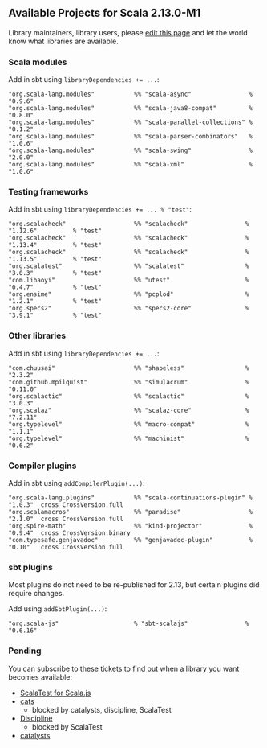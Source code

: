 ## Available Projects for Scala 2.13.0-M1

Library maintainers, library users, please [edit this page](https://github.com/scala/make-release-notes/edit/2.13.x/projects-2.13.md) and let the world know what libraries are available.

<!--
### Scaladex

Scaladex, the index of Scala libraries, now offers searching by target version:

********** THESE LINKS WON'T DISTINGUISH M1 FROM M2 ONCE M2 COMES OUT
********** reported upstream: https://github.com/scalacenter/scaladex/issues/411

* [Scala modules for 2.13.0-M1](https://index.scala-lang.org/search?scalaVersions=2.13&q=*+AND+organization%3Ascala)
* [Testing frameworks for 2.13.0-M1](https://index.scala-lang.org/search?scalaVersions=2.13&keywords=testing)
* [Other libraries for 2.13.0-M1](https://index.scala-lang.org/search?scalaVersions=2.13)
* [Compiler plugins for 2.13.0-M1](https://index.scala-lang.org/search?scalaVersions=2.13&keywords=compiler-plugin)
* [Sbt plugins for 2.13.0-M1](https://index.scala-lang.org/search?scalaVersions=2.13&keywords=sbt-plugin)
-->

### Scala modules

Add in sbt using `libraryDependencies += ...`:

    "org.scala-lang.modules"           %% "scala-async"                % "0.9.6"
    "org.scala-lang.modules"           %% "scala-java8-compat"         % "0.8.0"
    "org.scala-lang.modules"           %% "scala-parallel-collections" % "0.1.2"
    "org.scala-lang.modules"           %% "scala-parser-combinators"   % "1.0.6"
    "org.scala-lang.modules"           %% "scala-swing"                % "2.0.0"
    "org.scala-lang.modules"           %% "scala-xml"                  % "1.0.6"

### Testing frameworks

Add in sbt using `libraryDependencies += ... % "test"`:

    "org.scalacheck"                   %% "scalacheck"                % "1.12.6"          % "test"
    "org.scalacheck"                   %% "scalacheck"                % "1.13.4"          % "test"
    "org.scalacheck"                   %% "scalacheck"                % "1.13.5"          % "test"
    "org.scalatest"                    %% "scalatest"                 % "3.0.3"           % "test"
    "com.lihaoyi"                      %% "utest"                     % "0.4.7"           % "test"
    "org.ensime"                       %% "pcplod"                    % "1.2.1"           % "test"
    "org.specs2"                       %% "specs2-core"               % "3.9.1"           % "test"

### Other libraries

Add in sbt using `libraryDependencies += ...`:

    "com.chuusai"                      %% "shapeless"                 % "2.3.2"
    "com.github.mpilquist"             %% "simulacrum"                % "0.11.0"
    "org.scalactic"                    %% "scalactic"                 % "3.0.3"
    "org.scalaz"                       %% "scalaz-core"               % "7.2.11"
    "org.typelevel"                    %% "macro-compat"              % "1.1.1"
    "org.typelevel"                    %% "machinist"                 % "0.6.2"


### Compiler plugins

Add in sbt using `addCompilerPlugin(...)`:

    "org.scala-lang.plugins"           %% "scala-continuations-plugin" % "1.0.3"  cross CrossVersion.full
    "org.scalamacros"                  %% "paradise"                   % "2.1.0"  cross CrossVersion.full
    "org.spire-math"                   %% "kind-projector"             % "0.9.4"  cross CrossVersion.binary
    "com.typesafe.genjavadoc"          %% "genjavadoc-plugin"          % "0.10"   cross CrossVersion.full

### sbt plugins

Most plugins do not need to be re-published for 2.13, but certain plugins did require changes.

Add using `addSbtPlugin(...)`:

    "org.scala-js"                     % "sbt-scalajs"                % "0.6.16"

### Pending

You can subscribe to these tickets to find out when a library you want becomes available:

* [ScalaTest for Scala.js](https://github.com/scalatest/scalatest/issues/1152)
* [cats](https://github.com/typelevel/cats/issues/1648)
    * blocked by catalysts, discipline, ScalaTest
* [Discipline](https://github.com/typelevel/discipline/issues/32)
    * blocked by ScalaTest
* [catalysts](https://github.com/typelevel/catalysts/issues/14)
